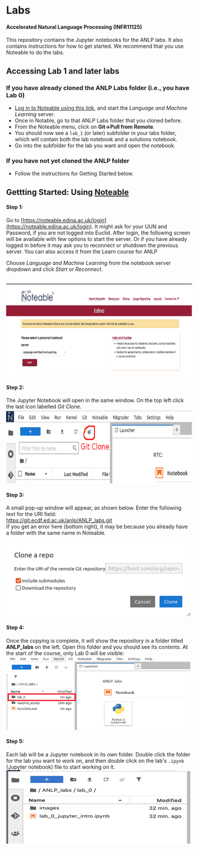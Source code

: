 # Labs
#### Accelerated Natural Language Processing (INFR11125)
This repository contains the Jupyter notebooks for the ANLP labs. It also contains instructions for how to get started. We recommend that you use Noteable to do the labs. 

## Accessing Lab 1 and later labs

### If you have already cloned the ANLP Labs folder (i.e., you have Lab 0)

- [Log in to Noteable using this link](https://noteable.edina.ac.uk/login), and start the *Language and Machine Learning* server.
- Once in Notable, go to that ANLP Labs folder that you cloned before.
- From the Noteable menu, click on **Git$\rightarrow$Pull from Remote**.
- You should now see a `lab_1` (or later) subfolder in your labs folder, which will contain both the lab notebook and a solutions notebook.
- Go into the subfolder for the lab you want and open the notebook.

### If you have not yet cloned the ANLP folder

- Follow the instructions for Getting Started below.

## Gettting Started: Using [Noteable](https://noteable.edina.ac.uk/login)

#### Step 1: 
Go to [https://noteable.edina.ac.uk/login](https://noteable.edina.ac.uk/login). It might ask for your UUN and Password, if you are not logged into Euclid. After login, the following screen will be available with few options to start the server. Or if you have already logged in before it may ask you to reconnect or shutdown the previous server. You can also access it from the Learn course for ANLP

Choose *Language and Machine Learning* from the notebook server dropdown and click *Start* or *Reconnect*.

<br/>
<img src="readme_assets/step_1.png" width="600" height="250">

#### Step 2: 
The Jupyter Notebook will open in the same window. On the top left click the last icon labelled *Git Clone*.
<br/>
<img src="readme_assets/step_2.png" width="600" height="200">

#### Step 3: 
A small pop-up window will appear, as shown below. Enter the following text for the URI field:  
https://git.ecdf.ed.ac.uk/anlp/ANLP_labs.git   
If you get an error here (bottom right), it may be because you already have a folder with the same name in Noteable.  
<br/>
<img src="readme_assets/step_3.png" width="500" height="200">

<!-- #### Step 4: 
In the next pop-up window enter your username (i.e. student number with "s") and the corresponding password. Now click *OK* to copy the labs into Noteable.   
**Be careful copying screenshots of any errors you get from this (e.g. into Piazza) as it may display your password in the error message.**
<br/>
<img src="assets/step_4.png" width="300" height="250"> -->

#### Step 4: 
Once the copying is complete, it will show the repository in a folder titled **ANLP_labs** on the left. Open this folder and you should see its contents. At the start of the course, only Lab 0 will be visible:
<br/>
<img src="readme_assets/step_5.png" width="500" height="200">

#### Step 5: 
Each lab will be a Jupyter notebook in its own folder. Double click the folder for the lab you want to work on, and then double click on the lab's `.ipynb` (Jupyter notebook) file to start working on it.
<br/>
<img src="readme_assets/step_6.png" width="500" height="200">